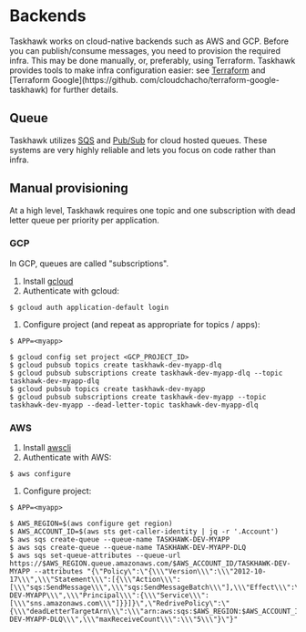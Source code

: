 # Backends

Taskhawk works on cloud-native backends such as AWS and GCP. Before you can publish/consume messages, you need
to provision the required infra. This may be done manually, or, preferably, using Terraform. Taskhawk provides tools to
make infra configuration easier: see [Terraform](https://www.terraform.io/) and [Terraform Google](https://github.
com/cloudchacho/terraform-google-taskhawk) for further details.

## Queue

Taskhawk utilizes [SQS](https://aws.amazon.com/sqs/) and [Pub/Sub](https://cloud.google.com/pubsub/docs/overview) for
cloud hosted queues. These systems are very highly reliable and lets you focus on code rather than infra.

## Manual provisioning

At a high level, Taskhawk requires one topic and one subscription with dead letter queue per priority per application.

### GCP

In GCP, queues are called "subscriptions".

1. Install [gcloud](https://cloud.google.com/sdk/gcloud)
1. Authenticate with gcloud:

  ```shell
$ gcloud auth application-default login
  ```
1. Configure project (and repeat as appropriate for topics / apps):

  ```shell
$ APP=<myapp>

$ gcloud config set project <GCP_PROJECT_ID>
$ gcloud pubsub topics create taskhawk-dev-myapp-dlq
$ gcloud pubsub subscriptions create taskhawk-dev-myapp-dlq --topic taskhawk-dev-myapp-dlq
$ gcloud pubsub topics create taskhawk-dev-myapp
$ gcloud pubsub subscriptions create taskhawk-dev-myapp --topic taskhawk-dev-myapp --dead-letter-topic taskhawk-dev-myapp-dlq
  ```

### AWS

1. Install [awscli](https://aws.amazon.com/cli/)
1. Authenticate with AWS:

  ```shell
$ aws configure
  ```
1. Configure project:

  ```shell
$ APP=<myapp>

$ AWS_REGION=$(aws configure get region)
$ AWS_ACCOUNT_ID=$(aws sts get-caller-identity | jq -r '.Account')
$ aws sqs create-queue --queue-name TASKHAWK-DEV-MYAPP
$ aws sqs create-queue --queue-name TASKHAWK-DEV-MYAPP-DLQ
$ aws sqs set-queue-attributes --queue-url https://$AWS_REGION.queue.amazonaws.com/$AWS_ACCOUNT_ID/TASKHAWK-DEV-MYAPP --attributes "{\"Policy\":\"{\\\"Version\\\":\\\"2012-10-17\\\",\\\"Statement\\\":[{\\\"Action\\\":[\\\"sqs:SendMessage\\\",\\\"sqs:SendMessageBatch\\\"],\\\"Effect\\\":\\\"Allow\\\",\\\"Resource\\\":\\\"arn:aws:sqs:$AWS_REGION:$AWS_ACCOUNT_ID:TASKHAWK-DEV-MYAPP\\\",\\\"Principal\\\":{\\\"Service\\\":[\\\"sns.amazonaws.com\\\"]}}]}\",\"RedrivePolicy\":\"{\\\"deadLetterTargetArn\\\":\\\"arn:aws:sqs:$AWS_REGION:$AWS_ACCOUNT_ID:TASKHAWK-DEV-MYAPP-DLQ\\\",\\\"maxReceiveCount\\\":\\\"5\\\"}\"}"
  ```
